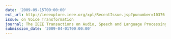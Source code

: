```yaml
---
date: '2009-09-15T00:00:00'
ext_url: http://ieeexplore.ieee.org/xpl/RecentIssue.jsp?punumber=10376
issue: on Voice Transformation
journal: The IEEE Transactions on Audio, Speech and Language Processing
submission_date: '2009-04-01T00:00:00'
---
```

